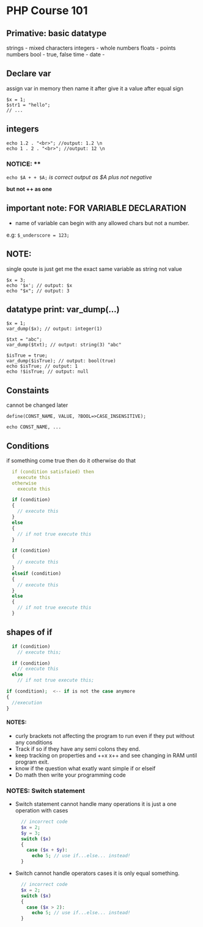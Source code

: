# PHP Course 101

## Primative: basic datatype

strings - mixed characters
integers - whole numbers
floats - points numbers
bool - true, false
time -
date - 

## Declare var

assign var in memory then name it after give it a value after equal sign

```
$x = 1;
$str1 = "hello";
// ...
```

## integers

```
echo 1.2 . "<br>"; //output: 1.2 \n
echo 1 . 2 . "<br>"; //output: 12 \n
```

### NOTICE: **

`echo $A + + $A;` *is correct output as $A plus not negative*

**but not ++ as one**


## important note: FOR VARIABLE DECLARATION

- name of variable can begin with any allowed chars but not a number.

e.g: `$_underscore = 123;`

## NOTE:

single qoute is just get me the exact same variable as string not value

```
$x = 3;
echo '$x'; // output: $x
echo "$x"; // output: 3
```
     
## datatype print: var_dump(...)

```
$x = 1;
var_dump($x); // output: integer(1)

$txt = "abc";
var_dump($txt); // output: string(3) "abc"

$isTrue = true;
var_dump($isTrue); // output: bool(true)
echo $isTrue; // output: 1
echo !$isTrue; // output: null
```

## Constaints

cannot be changed later

```
define(CONST_NAME, VALUE, ?BOOL=>CASE_INSENSITIVE);
```

`echo CONST_NAME, ...`

## Conditions

if something come true then do it otherwise do that

```yaml
  if (condition satisfaied) then
    execute this 
  otherwise
    execute this
```

```php
  if (condition) 
  {
    // execute this 
  }
  else
  {
    // if not true execute this
  }
```

```php
  if (condition) 
  {
    // execute this 
  }
  elseif (condition)
  {
    // execute this
  }
  else
  {
    // if not true execute this
  }
```

## shapes of if

```php
  if (condition) 
    // execute this;
```

```php
  if (condition) 
    // execute this
  else
    // if not true execute this;    
```   

```php
if (condition);  <-- if is not the case anymore
{
  //execution
}
```

#### NOTES:
 
- curly brackets not affecting the program to run even if they put without any conditions
- Track if so if they have any semi colons they end.
- keep tracking on properties and ++x x++ and see changing in RAM until program exit.
- know if the question what exatly want simple if or elseif
- Do math then write your programming code

### NOTES: Switch statement

- Switch statement cannot handle many operations it is just a one operation with cases 
  ```php 
    // incorrect code
    $x = 2;
    $y = 3;
    switch ($x) 
    {
      case ($x + $y): 
        echo 5; // use if...else... instead!
    }
  ```
  
- Switch cannot handle operators cases it is only equal something.
  ```php 
    // incorrect code
    $x = 2;
    switch ($x) 
    {
      case ($x > 2): 
        echo 5; // use if...else... instead!
    }
  
  ```
  
